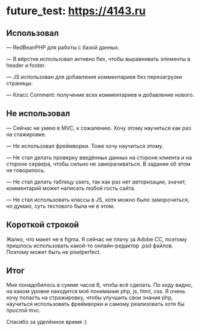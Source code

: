 # future_test: https://4143.ru




## Использовал
— RedBeanPHP для работы с базой данных.

— В вёрстке использовал активно flex, чтобы выравнивать элементы в header и footer.

— JS использован для добавления комментариев без перезагрузки страницы.

— Класс Comment: получение всех комментариев и добавление нового.


## Не использовал
— Сейчас не умею в MVC, к сожалению. Хочу этому научиться как раз на стажировке.

— Не использовал фреймворки. Тоже хочу научиться этому.

— Не стал делать проверку введённых данных на стороне клиента и на стороне сервера, чтобы сильно не заморачиваться. В задании об этом не говорилось.

— Не стал делать таблицу users, так как раз нет авторизации, значит, комментарий может написать любой гость сайта.

— Не стал использовать классы в JS, хотя можно было заморочиться, но думаю, суть тестового была не в этом.


## Короткой строкой
Жалко, что макет не в figma. Я сейчас не плачу за Adobe CC, поэтому пришлось использовать какой-то онлайн-редактор .psd файлов. Поэтому может быть не pixelperfect.

## Итог
Мне понадобилось в сумме часов 8, чтобы всё сделать. По коду видно, на каком уровне находится моё понимание php, js, html, css.
Я очень хочу попасть на стражировку, чтобы улучшить свои знания php, научиться использовать фреймворки и самому реализовать хотя бы простой mvc.

Спасибо за уделённое время :)
